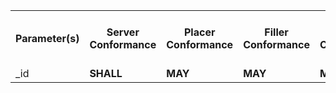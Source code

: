 <table class="list" width="100%">
  <tbody>
    <tr>
      <th>Parameter(s)</th>
      <th>Server Conformance </th>
      <th>Placer Conformance </th>
      <th>Filler Conformance </th>
      <th>Patient Conformance </th>
      <th>Type(s)</th>
      <th>Requirements (when used alone or in combination)</th>
    </tr>
    <tr>
      <td>_id</td>
      <td><b>SHALL</b></td>
      <td><b>MAY</b></td>
      <td><b>MAY</b></td>
      <td><b>MAY</b></td>
      <td><code>token</code></td>
      <td></td>
    </tr>
  </tbody>
</table>